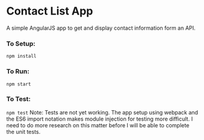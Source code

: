 # Contact List App
A simple AngularJS app to get and display contact information form an API.

### To Setup:
`npm install`

### To Run:
`npm start`

### To Test:
`npm test`
Note: Tests are not yet working.  The app setup using webpack and the ES6
import notation makes module injection for testing more difficult.  I need
to do more research on this matter before I will be able to complete the
unit tests.
